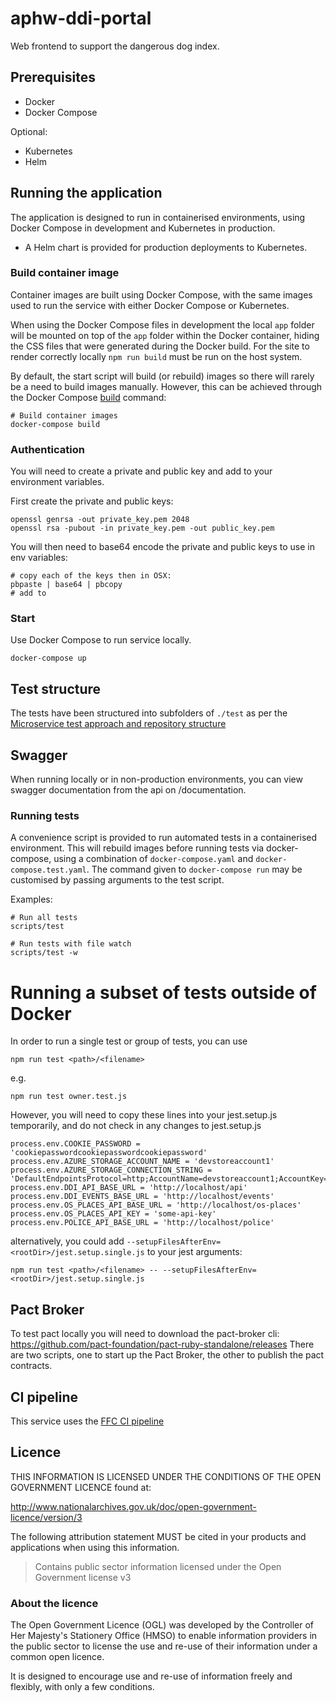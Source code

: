 # aphw-ddi-portal
 
Web frontend to support the dangerous dog index.

## Prerequisites

- Docker
- Docker Compose

Optional:
- Kubernetes
- Helm

## Running the application

The application is designed to run in containerised environments, using Docker Compose in development and Kubernetes in production.

- A Helm chart is provided for production deployments to Kubernetes.

### Build container image

Container images are built using Docker Compose, with the same images used to run the service with either Docker Compose or Kubernetes.

When using the Docker Compose files in development the local `app` folder will
be mounted on top of the `app` folder within the Docker container, hiding the CSS files that were generated during the Docker build.  For the site to render correctly locally `npm run build` must be run on the host system.


By default, the start script will build (or rebuild) images so there will
rarely be a need to build images manually. However, this can be achieved
through the Docker Compose
[build](https://docs.docker.com/compose/reference/build/) command:

```
# Build container images
docker-compose build
```

### Authentication

You will need to create a private and public key and add to your environment variables.  

First create the private and public keys:

```shell
openssl genrsa -out private_key.pem 2048
openssl rsa -pubout -in private_key.pem -out public_key.pem
```

You will then need to base64 encode the private and public keys to use in env variables:

```shell
# copy each of the keys then in OSX:
pbpaste | base64 | pbcopy
# add to 
```

### Start 

Use Docker Compose to run service locally.

```
docker-compose up
```

## Test structure

The tests have been structured into subfolders of `./test` as per the
[Microservice test approach and repository structure](https://eaflood.atlassian.net/wiki/spaces/FPS/pages/1845396477/Microservice+test+approach+and+repository+structure)

## Swagger

When running locally or in non-production environments, you can view swagger documentation from the api on /documentation.

### Running tests

A convenience script is provided to run automated tests in a containerised
environment. This will rebuild images before running tests via docker-compose,
using a combination of `docker-compose.yaml` and `docker-compose.test.yaml`.
The command given to `docker-compose run` may be customised by passing
arguments to the test script.

Examples:

```
# Run all tests
scripts/test

# Run tests with file watch
scripts/test -w
```

# Running a subset of tests outside of Docker
In order to run a single test or group of tests, you can use
```
npm run test <path>/<filename> 
```
e.g.
```
npm run test owner.test.js
```

However, you will need to copy these lines into your jest.setup.js temporarily, and do not check in any changes to jest.setup.js 

```
process.env.COOKIE_PASSWORD = 'cookiepasswordcookiepasswordcookiepassword'
process.env.AZURE_STORAGE_ACCOUNT_NAME = 'devstoreaccount1'
process.env.AZURE_STORAGE_CONNECTION_STRING = 'DefaultEndpointsProtocol=http;AccountName=devstoreaccount1;AccountKey=Eby8vdM02xNOcqFlqUwJPLlmEtlCDXJ1OUzFT50uSRZ6IFsuFq2UVErCz4I6tq/K1SZFPTOtr/KBHBeksoGMGw==;BlobEndpoint=http://host.docker.internal:10000/devstoreaccount1;'
process.env.DDI_API_BASE_URL = 'http://localhost/api'
process.env.DDI_EVENTS_BASE_URL = 'http://localhost/events'
process.env.OS_PLACES_API_BASE_URL = 'http://localhost/os-places'
process.env.OS_PLACES_API_KEY = 'some-api-key'
process.env.POLICE_API_BASE_URL = 'http://localhost/police'
```

alternatively, you could add `--setupFilesAfterEnv=<rootDir>/jest.setup.single.js` to your jest arguments:

```
npm run test <path>/<filename> -- --setupFilesAfterEnv=<rootDir>/jest.setup.single.js
```



## Pact Broker

To test pact locally you will need to download the pact-broker cli: https://github.com/pact-foundation/pact-ruby-standalone/releases
There are two scripts, one to start up the Pact Broker, the other to publish the pact contracts.

## CI pipeline

This service uses the [FFC CI pipeline](https://github.com/DEFRA/ffc-jenkins-pipeline-library)

## Licence

THIS INFORMATION IS LICENSED UNDER THE CONDITIONS OF THE OPEN GOVERNMENT LICENCE found at:

<http://www.nationalarchives.gov.uk/doc/open-government-licence/version/3>

The following attribution statement MUST be cited in your products and applications when using this information.

> Contains public sector information licensed under the Open Government license v3

### About the licence

The Open Government Licence (OGL) was developed by the Controller of Her Majesty's Stationery Office (HMSO) to enable information providers in the public sector to license the use and re-use of their information under a common open licence.

It is designed to encourage use and re-use of information freely and flexibly, with only a few conditions.